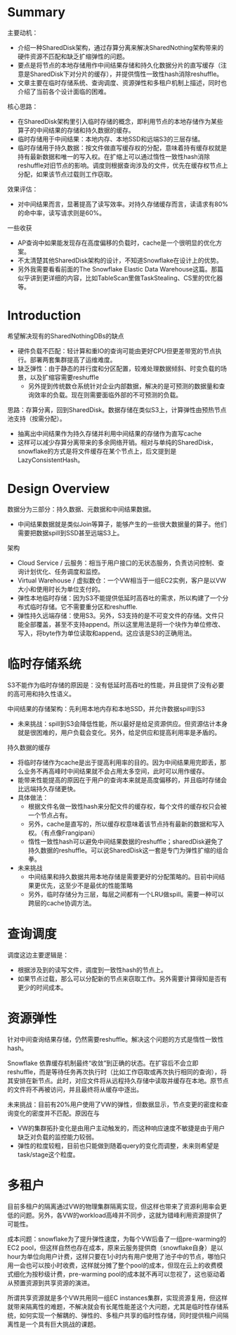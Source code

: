 # Summary

主要动机：
- 介绍一种SharedDisk架构，通过存算分离来解决SharedNothing架构带来的硬件资源不匹配和缺乏扩缩弹性的问题。
- 要点是将节点的本地存储用作中间结果存储和持久化数据分片的直写缓存（注意是SharedDisk下对分片的缓存），并提供惰性一致性hash消除reshuffle。
- 文章主要在临时存储系统、查询调度、资源弹性和多租户机制上描述，同时也介绍了当前各个设计面临的困难。

核心思路：
- 在SharedDisk架构里引入临时存储的概念，即利用节点的本地存储作为某些算子的中间结果的存储和持久数据的缓存。
- 临时存储用于中间结果：本地内存、本地SSD和远端S3的三层存储。
- 临时存储用于持久数据：按文件做直写缓存权的分配，意味着持有缓存权就是持有最新数据和唯一的写入权。在扩缩上可以通过惰性一致性hash消除reshuffle对旧节点的影响。调度则根据查询涉及的文件，优先在缓存权节点上分配，如果该节点过载则工作窃取。

效果评估：
- 对中间结果而言，显著提高了读写效率。对持久存储缓存而言，读请求有80%的命中率，读写请求则是60%。

一些收获
- AP查询中如果能发现存在高度偏移的负载时，cache是一个很明显的优化方案。
- 不太清楚其他SharedDisk架构的设计，不知道Snowflake在设计上的优势。
- 另外我需要看看前面的The Snowflake Elastic Data Warehouse这篇。那篇似乎讲到更详细的内容，比如TableScan里做TaskStealing、CS里的优化器等。

# Introduction

希望解决现有的SharedNothingDBs的缺点
- 硬件负载不匹配：轻计算和重IO的查询可能由更好CPU但更差带宽的节点执行。部署两套集群提高了运维难度。
- 缺乏弹性：由于静态的并行度和分区配置，较难处理数据倾斜、时变负载的场景，以及扩缩容需要reshuffle
	- 另外提到传统数仓系统针对企业内部数据，解决的是可预测的数据量和查询效率的负载。现在则需要面临外部的不可预测的负载。

思路：存算分离，回到SharedDisk。数据存储在类似S3上，计算弹性由预热节点池支持（按需分配）。
- 抽离出中间结果作为持久存储并利用中间结果的存储作为直写cache
- 这样可以减少存算分离带来的多余网络开销。相对与单纯的SharedDisk，snowflake的方式是将文件缓存在某个节点上，后文提到是LazyConsistentHash。

# Design Overview

数据分为三部分：持久数据、元数据和中间结果数据。
- 中间结果数据就是类似Join等算子，能够产生的一些很大数据量的算子。他们需要把数据spill到SSD甚至远端S3上。

架构
- Cloud Service / 云服务：相当于用户接口的无状态服务，负责访问控制、查询计划优化、任务调度和监控。
- Virtual Warehouse / 虚拟数仓：一个VW相当于一组EC2实例，客户是以VW大小和使用时长为单位支付的。
- 弹性本地临时存储：因为S3不能提供低延时高吞吐的需求，所以构建了一个分布式临时存储。它不需要重分区和reshuffle.
- 弹性持久远端存储：使用S3。另外，S3支持的是不可变文件的存储。文件只能全部覆盖，甚至不支持append。所以这里用法是将一个块作为单位修改、写入，将byte作为单位读取和append。这应该是S3的正确用法。

# 临时存储系统

S3不能作为临时存储的原因是：没有低延时高吞吐的性能，并且提供了没有必要的高可用和持久性语义。

中间结果的存储架构：先利用本地内存和本地SSD，并允许数据spill到S3
- 未来挑战：spill到S3会降低性能，所以最好是给足资源供应。但资源估计本身就是很困难的，用户负载会变化。另外，给足供应和提高利用率是矛盾的。

持久数据的缓存
- 将临时存储作为cache是出于提高利用率的目的。因为中间结果用完即丢，那么业务不再高峰时中间结果就不会占用太多空间，此时可以用作缓存。
- 能带来性能提高的原因在于用户的查询本来就是高度偏移的，并且临时存储会比远端持久存储更快。
- 具体做法：
	- 根据文件名做一致性hash来分配文件的缓存权，每个文件的缓存权只会被一个节点占有。
	- 另外，cache是直写的，所以缓存权意味着该节点持有最新的数据和写入权。（有点像Frangipani）
	- 惰性一致性hash可以避免中间结果数据的reshuffle；sharedDisk避免了持久数据的reshuffle。可以说SharedDisk这一套是专门为弹性扩缩的组合拳。
- 未来挑战
	- 中间结果和持久数据共用本地存储是需要更好的分配策略的。目前中间结果更优先，这至少不是最优的性能策略
	- 另外，临时存储分为三层，每层之间都有一个LRU做spill。需要一种可以跨层的cache协调方法。

# 查询调度

调度这边主要逻辑是：
- 根据涉及到的读写文件，调度到一致性hash的节点上。
- 如果节点过载，那么可以分配新的节点来窃取工作。另外需要计算得知是否有更少的时间成本。

# 资源弹性

针对中间查询结果存储，仍然需要reshuffle。解决这个问题的方式是惰性一致性hash。

Snowflake 依靠缓存机制最终“收敛”到正确的状态。在扩容后不会立即reshuffle，而是等待任务再次执行时（比如工作窃取或再次执行相同的查询），将其安排在新节点。此时，对应文件将从远程持久存储中读取并缓存在本地。原节点的文件将不再被访问，并且最终将从缓存中逐出。

未来挑战：目前有20%用户使用了VW的弹性，但数据显示，节点变更的密度和查询变化的密度并不匹配。原因在与
- VW的集群拓扑变化是由用户主动触发的，而这种响应速度不敏捷是由于用户缺乏对负载的监控能力较弱。
- 弹性的粒度较粗，目前也只能做到随着query的变化而调整，未来则希望是task/stage这个粒度。

# 多租户

目前多租户的隔离通过VW的物理集群隔离实现，但这样也带来了资源利用率会更低的问题。另外，各VW的workload高峰并不同步，这就为错峰利用资源提供了可能性。

成本问题：snowflake为了提升弹性速度，为每个VW后备了一组pre-warming的EC2 pool，但这样自然也存在成本，原来云服务提供商（snowflake自身）是以hour为单位向用户计费，这样只要在1小时内有用户使用了池子中的节点，哪怕只用一会也可以按小时收费，这样就分摊了整个pool的成本，但现在云上的收费模式细化为按秒级计费，pre-warming pool的成本就不再可以忽视了，这也驱动着从预置资源到共享资源的演进。

所谓共享资源就是多个VW共用同一组EC instances集群，实现资源复用，但这样就带来隔离性的难题，不解决就会有长尾性能差这个大问题，尤其是临时性存储系统，如何实现一个解耦的、弹性的、多租户共享的临时性存储，同时提供租户间隔离性是一个具有巨大挑战的课题。